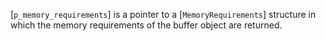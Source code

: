[`p_memory_requirements`] is a pointer to a [`MemoryRequirements`]
structure in which the memory requirements of the buffer object are
returned.